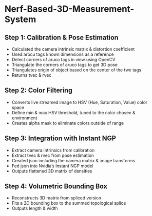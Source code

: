 # Nerf-Based-3D-Measurement-System

## Step 1: Calibration & Pose Estimation 
- Calculated the camera intrinsic matrix & distortion coefficient
- Used arocu tags known dimensions as a reference 
- Detect corners of aruco tags in view using OpenCV
- Triangulate the corners of aruco tags to get 3D pose
- Triangulates origin of object based on the center of the two tags 
- Returns tvec & rvec

## Step 2: Color Filtering 
- Converts live streamed image to HSV (Hue, Saturation, Value) color space
- Define min & max HSV threshold, tuned to the color chosen & environment
- Creates alpha mask to eliminate colors outside of range

## Step 3: Integration with Instant NGP
- Extract camera intrinsics from calibration
- Extract tvec & rvec from pose estimation
- Created json including the camera matrix & image transforms 
- Fed json into Nvidia’s Instant NGP model
- Outputs flattened 3D matrix of densities

## Step 4: Volumetric Bounding Box
- Reconstructs 3D matrix from spliced version 
- Fits a 2D bounding box to the summed topological splice 
- Outputs length & width 


